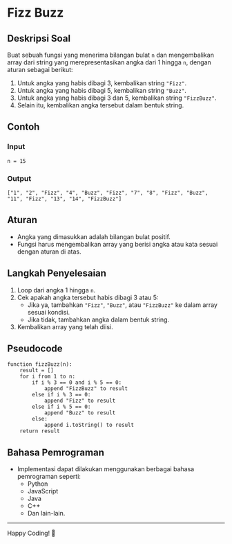 # Fizz Buzz

## Deskripsi Soal

Buat sebuah fungsi yang menerima bilangan bulat `n` dan mengembalikan array dari string yang merepresentasikan angka dari 1 hingga `n`, dengan aturan sebagai berikut:

1. Untuk angka yang habis dibagi 3, kembalikan string `"Fizz"`.
2. Untuk angka yang habis dibagi 5, kembalikan string `"Buzz"`.
3. Untuk angka yang habis dibagi 3 dan 5, kembalikan string `"FizzBuzz"`.
4. Selain itu, kembalikan angka tersebut dalam bentuk string.

## Contoh

### Input
```
n = 15
```

### Output
```
["1", "2", "Fizz", "4", "Buzz", "Fizz", "7", "8", "Fizz", "Buzz", "11", "Fizz", "13", "14", "FizzBuzz"]
```

## Aturan
- Angka yang dimasukkan adalah bilangan bulat positif.
- Fungsi harus mengembalikan array yang berisi angka atau kata sesuai dengan aturan di atas.

## Langkah Penyelesaian

1. Loop dari angka 1 hingga `n`.
2. Cek apakah angka tersebut habis dibagi 3 atau 5:
   - Jika ya, tambahkan `"Fizz"`, `"Buzz"`, atau `"FizzBuzz"` ke dalam array sesuai kondisi.
   - Jika tidak, tambahkan angka dalam bentuk string.
3. Kembalikan array yang telah diisi.

## Pseudocode

```
function fizzBuzz(n):
    result = []
    for i from 1 to n:
        if i % 3 == 0 and i % 5 == 0:
            append "FizzBuzz" to result
        else if i % 3 == 0:
            append "Fizz" to result
        else if i % 5 == 0:
            append "Buzz" to result
        else:
            append i.toString() to result
    return result
```

## Bahasa Pemrograman

- Implementasi dapat dilakukan menggunakan berbagai bahasa pemrograman seperti:
  - Python
  - JavaScript
  - Java
  - C++
  - Dan lain-lain.

---

Happy Coding! 🎉
